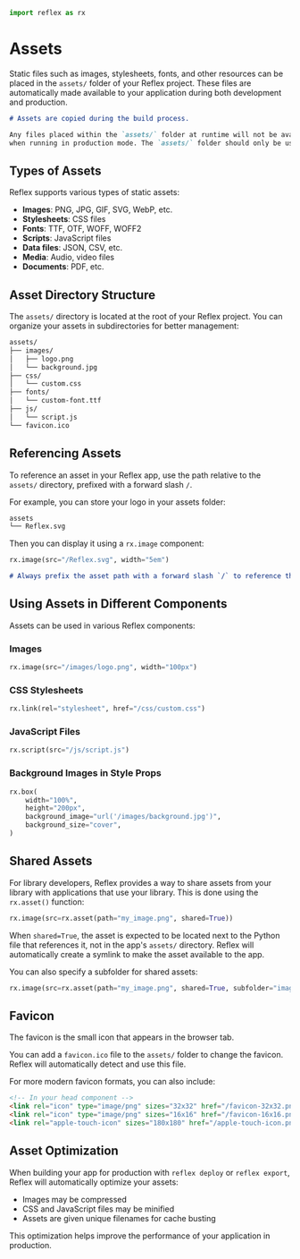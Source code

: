 ```python exec
import reflex as rx
```

# Assets

Static files such as images, stylesheets, fonts, and other resources can be placed in the `assets/` folder of your Reflex project. These files are automatically made available to your application during both development and production.

```md alert
# Assets are copied during the build process.

Any files placed within the `assets/` folder at runtime will not be available to the app
when running in production mode. The `assets/` folder should only be used for static files.
```

## Types of Assets

Reflex supports various types of static assets:

- **Images**: PNG, JPG, GIF, SVG, WebP, etc.
- **Stylesheets**: CSS files
- **Fonts**: TTF, OTF, WOFF, WOFF2
- **Scripts**: JavaScript files
- **Data files**: JSON, CSV, etc.
- **Media**: Audio, video files
- **Documents**: PDF, etc.

## Asset Directory Structure

The `assets/` directory is located at the root of your Reflex project. You can organize your assets in subdirectories for better management:

```bash
assets/
├── images/
│   ├── logo.png
│   └── background.jpg
├── css/
│   └── custom.css
├── fonts/
│   └── custom-font.ttf
├── js/
│   └── script.js
└── favicon.ico
```

## Referencing Assets

To reference an asset in your Reflex app, use the path relative to the `assets/` directory, prefixed with a forward slash `/`.

For example, you can store your logo in your assets folder:

```bash
assets
└── Reflex.svg
```

Then you can display it using a `rx.image` component:

```python demo
rx.image(src="/Reflex.svg", width="5em")
```

```md alert
# Always prefix the asset path with a forward slash `/` to reference the asset from the root of the project, or it may not display correctly on non-root pages.
```

## Using Assets in Different Components

Assets can be used in various Reflex components:

### Images

```python
rx.image(src="/images/logo.png", width="100px")
```

### CSS Stylesheets

```python
rx.link(rel="stylesheet", href="/css/custom.css")
```

### JavaScript Files

```python
rx.script(src="/js/script.js")
```

### Background Images in Style Props

```python
rx.box(
    width="100%",
    height="200px",
    background_image="url('/images/background.jpg')",
    background_size="cover",
)
```

## Shared Assets

For library developers, Reflex provides a way to share assets from your library with applications that use your library. This is done using the `rx.asset()` function:

```python
rx.image(src=rx.asset(path="my_image.png", shared=True))
```

When `shared=True`, the asset is expected to be located next to the Python file that references it, not in the app's `assets/` directory. Reflex will automatically create a symlink to make the asset available to the app.

You can also specify a subfolder for shared assets:

```python
rx.image(src=rx.asset(path="my_image.png", shared=True, subfolder="images"))
```

## Favicon

The favicon is the small icon that appears in the browser tab.

You can add a `favicon.ico` file to the `assets/` folder to change the favicon. Reflex will automatically detect and use this file.

For more modern favicon formats, you can also include:

```html
<!-- In your head component -->
<link rel="icon" type="image/png" sizes="32x32" href="/favicon-32x32.png">
<link rel="icon" type="image/png" sizes="16x16" href="/favicon-16x16.png">
<link rel="apple-touch-icon" sizes="180x180" href="/apple-touch-icon.png">
```

## Asset Optimization

When building your app for production with `reflex deploy` or `reflex export`, Reflex will automatically optimize your assets:

- Images may be compressed
- CSS and JavaScript files may be minified
- Assets are given unique filenames for cache busting

This optimization helps improve the performance of your application in production.
